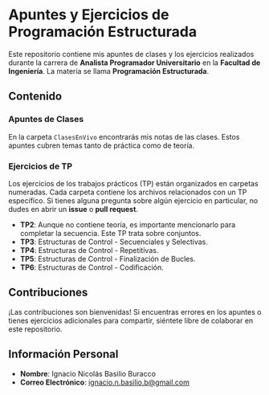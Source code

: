 # Apuntes y Ejercicios de Programación Estructurada

Este repositorio contiene mis apuntes de clases y los ejercicios realizados durante la carrera de **Analista Programador Universitario** en la **Facultad de Ingeniería**. La materia se llama **Programación Estructurada**.

## Contenido

### Apuntes de Clases

En la carpeta `ClasesEnVivo` encontrarás mis notas de las clases. Estos apuntes cubren temas tanto de práctica como de teoría.

### Ejercicios de TP

Los ejercicios de los trabajos prácticos (TP) están organizados en carpetas numeradas. Cada carpeta contiene los archivos relacionados con un TP específico. Si tienes alguna pregunta sobre algún ejercicio en particular, no dudes en abrir un **issue** o **pull request**.

- **TP2**: Aunque no contiene teoría, es importante mencionarlo para completar la secuencia. Este TP trata sobre conjuntos.
- **TP3**: Estructuras de Control - Secuenciales y Selectivas.
- **TP4**: Estructuras de Control - Repetitivas.
- **TP5**: Estructuras de Control - Finalización de Bucles.
- **TP6**: Estructuras de Control - Codificación.

## Contribuciones

¡Las contribuciones son bienvenidas! Si encuentras errores en los apuntes o tienes ejercicios adicionales para compartir, siéntete libre de colaborar en este repositorio.

## Información Personal

- **Nombre**: Ignacio Nicolás Basilio Buracco
- **Correo Electrónico**: ignacio.n.basilio.b@gmail.com